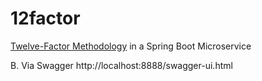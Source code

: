 # 12factor
[Twelve-Factor Methodology]( https://www.baeldung.com/spring-boot-12-factor) in a Spring Boot Microservice 



B. Via Swagger
http://localhost:8888/swagger-ui.html
